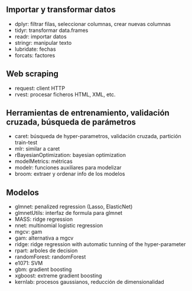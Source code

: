 Importar y transformar datos
----------------------------
 * dplyr: filtrar filas, seleccionar columnas, crear nuevas columnas
 * tidyr: transformar data.frames
 * readr: importar datos
 * stringr: manipular texto
 * lubridate: fechas
 * forcats: factores

 Web scraping
 ------------
  * request: client HTTP
  * rvest: procesar ficheros HTML, XML, etc.

Herramientas de entrenamiento, validación cruzada, búsqueda de parámetros
-------------------------------------------------------------------------
 * caret: búsqueda de hyper-parametros, validación cruzada, partición train-test
 * mlr: similar a caret
 * rBayesianOptimization: bayesian optimization
 * modelMetrics: métricas
 * modelr: funciones auxiliares para modelizar
 * broom: extraer y ordenar info de los modelos

Modelos
-------
 * glmnet: penalized regression (Lasso, ElasticNet)
 * glmnetUtils: interfaz de formula para glmnet
 * MASS: ridge regression
 * nnet: multinomial logistic regression
 * mgcv: gam
 * gam: alternativa a mgcv
 * ridge: ridge regression with automatic tunning of the hyper-parameter
 * rpart: arboles de decision
 * randomForest: randomForest
 * e1071: SVM
 * gbm: gradient boosting
 * xgboost: extreme gradient boosting
 * kernlab: procesos gaussianos, reducción de dimensionalidad
